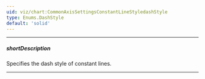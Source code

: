 ```yaml
---
uid: viz/chart:CommonAxisSettingsConstantLineStyledashStyle
type: Enums.DashStyle
default: 'solid'
---
```

---
##### shortDescription
Specifies the dash style of constant lines.

---
